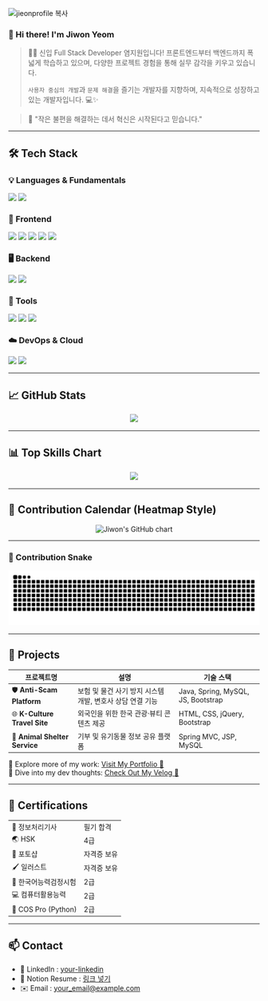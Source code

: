<!-- 헤더 (멋진 상단 배너) -->
![jieonprofile 복사](https://github.com/user-attachments/assets/f4f9cf6b-da32-4ad0-a114-3c46cb7b0851)


### 👋 Hi there! I'm **Jiwon Yeom**

> 🧑‍💻 신입 Full Stack Developer 염지원입니다!
> 프론트엔드부터 백엔드까지 폭넓게 학습하고 있으며, 다양한 프로젝트 경험을 통해 실무 감각을 키우고 있습니다.
> 
> `사용자 중심의 개발`과 `문제 해결`을 즐기는 개발자를 지향하며, 지속적으로 성장하고 있는 개발자입니다. 💻✨

> 🎯 "작은 불편을 해결하는 데서 혁신은 시작된다고 믿습니다."

---

## 🛠️ Tech Stack

### 💡 Languages & Fundamentals
<p>
  <img src="https://img.shields.io/badge/Java-007396?style=for-the-badge&logo=java&logoColor=white"/>
  <img src="https://img.shields.io/badge/Python-3776AB?style=for-the-badge&logo=python&logoColor=white"/>
</p>

### 🎨 Frontend
<p>
  <img src="https://img.shields.io/badge/HTML5-E34F26?style=for-the-badge&logo=html5&logoColor=white"/>
  <img src="https://img.shields.io/badge/CSS3-1572B6?style=for-the-badge&logo=css3&logoColor=white"/>
  <img src="https://img.shields.io/badge/JavaScript-F7DF1E?style=for-the-badge&logo=javascript&logoColor=black"/>
  <img src="https://img.shields.io/badge/jQuery-0769AD?style=for-the-badge&logo=jquery&logoColor=white"/>
  <img src="https://img.shields.io/badge/React-61DAFB?style=for-the-badge&logo=react&logoColor=black"/>
</p>

### 🖥 Backend
<p>
  <img src="https://img.shields.io/badge/Spring-6DB33F?style=for-the-badge&logo=spring&logoColor=white"/>
  <img src="https://img.shields.io/badge/MySQL-4479A1?style=for-the-badge&logo=mysql&logoColor=white"/>
</p>

### 🧰 Tools
<p>
  <img src="https://img.shields.io/badge/Git-F05032?style=for-the-badge&logo=git&logoColor=white"/>
  <img src="https://img.shields.io/badge/GitHub-181717?style=for-the-badge&logo=github&logoColor=white"/>
  <img src="https://img.shields.io/badge/VS_Code-007ACC?style=for-the-badge&logo=visualstudiocode&logoColor=white"/>
</p>

### ☁️ DevOps & Cloud
<p>
  <img src="https://img.shields.io/badge/Docker-2496ED?style=for-the-badge&logo=docker&logoColor=white"/>
  <img src="https://img.shields.io/badge/Amazon_AWS-232F3E?style=for-the-badge&logo=amazonaws&logoColor=white"/>
</p>

---

## 📈 GitHub Stats

<p align="center">
  <img src="https://github-readme-stats.vercel.app/api?username=jiwon1116&show_icons=true&theme=radical" width="500"/>
</p>

---

## 📊 Top Skills Chart

<p align="center">
  <img src="https://github-readme-stats.vercel.app/api/top-langs/?username=jiwon1116&layout=donut&theme=radical&langs_count=10&hide=css,scss&custom_title=Most%20Used%20Languages" width="500"/>
</p>

---

## 🧱 Contribution Calendar (Heatmap Style)

<p align="center">
  <img src="https://ghchart.rshah.org/jiwon1116" alt="Jiwon's GitHub chart" />
</p>

---

### 🐍 Contribution Snake

<p align="center">
  <img src="https://github.com/jiwon1116/jiwon1116/blob/output/github-contribution-grid-snake.svg" />
</p>

---

## 🧩 Projects

| 프로젝트명 | 설명 | 기술 스택 |
|------------|------|------------|
| 🛡️ **Anti-Scam Platform** | 보험 및 물건 사기 방지 시스템 개발, 변호사 상담 연결 기능 | Java, Spring, MySQL, JS, Bootstrap |
| 🌐 **K-Culture Travel Site** | 외국인을 위한 한국 관광·뷰티 콘텐츠 제공 | HTML, CSS, jQuery, Bootstrap |
| 🐾 **Animal Shelter Service** | 기부 및 유기동물 정보 공유 플랫폼 | Spring MVC, JSP, MySQL |

🔗 Explore more of my work: [Visit My Portfolio 🌟](http://vithamin.dothome.co.kr)  
📝 Dive into my dev thoughts: [Check Out My Velog 🚀](https://velog.io/@joonie/posts)

---

## 📜 Certifications

<table align="center">
  <tr>
    <td>📘 정보처리기사</td>
    <td>필기 합격</td>
  </tr>
  <tr>
    <td>🌏 HSK</td>
    <td>4급</td>
  </tr>
  <tr>
    <td>🎨 포토샵</td>
    <td>자격증 보유</td>
  </tr>
  <tr>
    <td>🖌 일러스트</td>
    <td>자격증 보유</td>
  </tr>
  <tr>
    <td>📝 한국어능력검정시험</td>
    <td>2급</td>
  </tr>
  <tr>
    <td>💻 컴퓨터활용능력</td>
    <td>2급</td>
  </tr>
  <tr>
    <td>🐍 COS Pro (Python)</td>
    <td>2급</td>
  </tr>
</table>

---

## 📫 Contact

- 💼 LinkedIn : [your-linkedin](https://linkedin.com/in/yourprofile)
- 📝 Notion Resume : [링크 넣기](#)
- ✉️ Email : your_email@example.com

